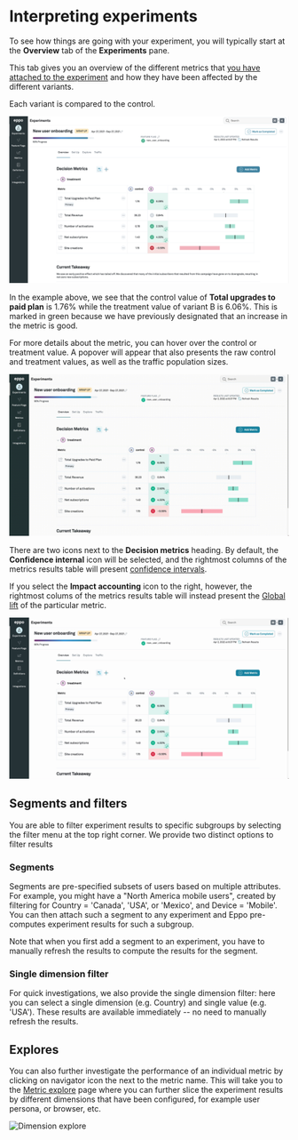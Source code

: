 # Interpreting experiments

To see how things are going with your experiment, you will typically start at the **Overview** tab of the **Experiments** pane.

This tab gives you an overview of the different metrics that [you have attached to the experiment](../building-experiments/experiments/adding-metrics-to-experiment.md) and how they have been affected by the different variants.

Each variant is compared to the control.

![Experiment overview](../../static/img/building-experiments/experiment-overview.png)


In the example above, we see that the control value of **Total upgrades to paid plan** is 1.76% while the treatment value of variant B is 6.06%. This is marked in green because we have previously designated that an increase in the metric is good. 

For more details about the metric, you can hover over the control or treatment value. A popover will appear that also presents the raw control and treatment values, as well as the traffic population sizes.

![Metric hover](../../static/img/building-experiments/metric-hover.gif)

There are two icons next to the **Decision metrics** heading. By default, the **Confidence internal** icon will be selected, and the rightmost columns of the metrics results table will present [confidence intervals](./confidence-intervals.md).

If you select the **Impact accounting** icon to the right, however, the rightmost colums of the metrics results table will instead present the [Global lift](./global-lift.md) of the particular metric.

![Toggle global lift](../../static/img/building-experiments/toggle-global-lift.gif)

## Segments and filters

You are able to filter experiment results to specific subgroups by selecting the filter menu at the top right corner. We provide two distinct options to filter results

### Segments

Segments are pre-specified subsets of users based on multiple attributes. For example, you might have a "North America mobile users", created by filtering for Country = 'Canada', 'USA', or 'Mexico', and Device = 'Mobile'. You can then attach such a segment to any experiment and Eppo pre-computes experiment results for such a subgroup. 

Note that when you first add a segment to an experiment, you have to manually refresh the results to compute the results for the segment.

### Single dimension filter

For quick investigations, we also provide the single dimension filter: here you can select a single dimension (e.g. Country) and single value (e.g. 'USA'). These results are available immediately -- no need to manually refresh the results.

## Explores

You can also further investigate the performance of an individual metric by clicking on navigator icon the next to the metric name. This will take you to the [Metric explore](./exploring-metrics.md) page where you can further slice the experiment results by different dimensions that have been configured, for example user persona, or browser, etc.

![Dimension explore](../../static/img/building-experiments/dimension-explore.gif)



